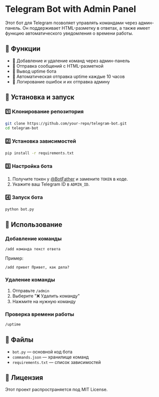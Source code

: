 # Telegram Bot with Admin Panel

Этот бот для Telegram позволяет управлять командами через админ-панель. Он поддерживает HTML-разметку в ответах, а также имеет функцию автоматического уведомления о времени работы.

## 📌 Функции
- 🔹 Добавление и удаление команд через админ-панель
- 🔹 Отправка сообщений с HTML-разметкой
- 🔹 Вывод uptime бота
- 🔹 Автоматическая отправка uptime каждые 10 часов
- 🔹 Логирование ошибок и их отправка админу

## 🚀 Установка и запуск

### 1️⃣ Клонирование репозитория
```bash
git clone https://github.com/your-repo/telegram-bot.git
cd telegram-bot
```

### 2️⃣ Установка зависимостей
```bash
pip install -r requirements.txt
```

### 3️⃣ Настройка бота
1. Получите токен у [@BotFather](https://t.me/BotFather) и замените `TOKEN` в коде.
2. Укажите ваш Telegram ID в `ADMIN_ID`.

### 4️⃣ Запуск бота
```bash
python bot.py
```

## 🔧 Использование

### Добавление команды
```bash
/add команда текст ответа
```
Пример:
```
/add привет Привет, как дела?
```

### Удаление команды
1. Отправьте `/admin`
2. Выберите "❌ Удалить команду"
3. Нажмите на нужную команду

### Проверка времени работы
```bash
/uptime
```

## 📂 Файлы
- `bot.py` — основной код бота
- `commands.json` — хранилище команд
- `requirements.txt` — список зависимостей

## 📜 Лицензия
Этот проект распространяется под MIT License.

